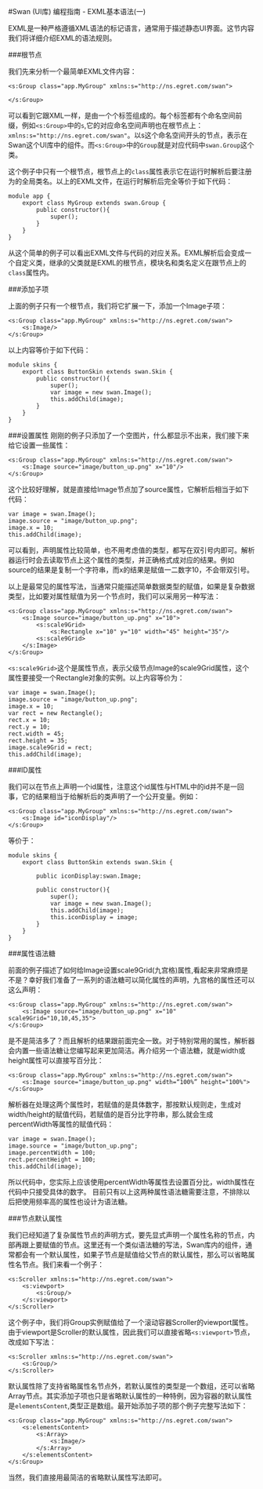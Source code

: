 #Swan (UI库) 编程指南 - EXML基本语法(一)

EXML是一种严格遵循XML语法的标记语言，通常用于描述静态UI界面。这节内容我们将详细介绍EXML的语法规则。

###根节点

我们先来分析一个最简单EXML文件内容：

```
<s:Group class="app.MyGroup" xmlns:s="http://ns.egret.com/swan">
    
</s:Group>
```
可以看到它跟XML一样，是由一个个标签组成的。每个标签都有个命名空间前缀，例如`<s:Group>`中的`s`,它的对应命名空间声明也在根节点上：`xmlns:s="http://ns.egret.com/swan"`。以s这个命名空间开头的节点，表示在Swan这个UI库中的组件。而`<s:Group>`中的`Group`就是对应代码中`swan.Group`这个类。

这个例子中只有一个根节点，根节点上的`class`属性表示它在运行时解析后要注册为的全局类名。以上的EXML文件，在运行时解析后完全等价于如下代码：

```
module app {    
    export class MyGroup extends swan.Group {        
        public constructor(){
            super();
        }
    }
}
```
从这个简单的例子可以看出EXML文件与代码的对应关系。EXML解析后会变成一个自定义类，继承的父类就是EXML的根节点，模块名和类名定义在跟节点上的`class`属性内。


###添加子项

上面的例子只有一个根节点，我们将它扩展一下，添加一个Image子项：

```
<s:Group class="app.MyGroup" xmlns:s="http://ns.egret.com/swan">
    <s:Image/> 
</s:Group>
```
以上内容等价于如下代码：

```
module skins {    
    export class ButtonSkin extends swan.Skin {        
        public constructor(){
            super();
            var image = new swan.Image();
            this.addChild(image);
        }
    }
}
```

###设置属性
刚刚的例子只添加了一个空图片，什么都显示不出来，我们接下来给它设置一些属性：

```
<s:Group class="app.MyGroup" xmlns:s="http://ns.egret.com/swan">
    <s:Image source="image/button_up.png" x="10"/> 
</s:Group>
```
这个比较好理解，就是直接给Image节点加了source属性，它解析后相当于如下代码：

```
var image = swan.Image();
image.source = "image/button_up.png";
image.x = 10;
this.addChild(image);
```
可以看到，声明属性比较简单，也不用考虑值的类型，都写在双引号内即可。解析器运行时会去读取节点上这个属性的类型，并正确格式成对应的结果。例如source的结果是复制一个字符串，而x的结果是赋值一二数字10，不会带双引号。

以上是最常见的属性写法，当通常只能描述简单数据类型的赋值，如果是复杂数据类型，比如要对属性赋值为另一个节点时，我们可以采用另一种写法：

```
<s:Group class="app.MyGroup" xmlns:s="http://ns.egret.com/swan">
    <s:Image source="image/button_up.png" x="10">
    	<s:scale9Grid>
    		<s:Rectangle x="10" y="10" width="45" height="35"/>
    	<s:scale9Grid>
    </s:Image>     
</s:Group>
```
`<s:scale9Grid>`这个是属性节点，表示父级节点Image的scale9Grid属性，这个属性要接受一个Rectangle对象的实例。以上内容等价为：

```
var image = swan.Image();
image.source = "image/button_up.png";
image.x = 10;
var rect = new Rectangle();
rect.x = 10;
rect.y = 10;
rect.width = 45;
rect.height = 35;
image.scale9Grid = rect;
this.addChild(image);
```
###ID属性

我们可以在节点上声明一个id属性，注意这个id属性与HTML中的id并不是一回事，它的结果相当于给解析后的类声明了一个公开变量。例如：

```
<s:Group class="app.MyGroup" xmlns:s="http://ns.egret.com/swan">
    <s:Image id="iconDisplay"/> 
</s:Group>
```
等价于：

```
module skins {    
    export class ButtonSkin extends swan.Skin { 
    
    	public iconDisplay:swan.Image;       
    	
        public constructor(){
            super();
            var image = new swan.Image();
            this.addChild(image);
            this.iconDisplay = image;
        }
    }
}
```

###属性语法糖

前面的例子描述了如何给Image设置scale9Grid(九宫格)属性,看起来非常麻烦是不是？幸好我们准备了一系列的语法糖可以简化属性的声明，九宫格的属性还可以这么声明：

```
<s:Group class="app.MyGroup" xmlns:s="http://ns.egret.com/swan">
    <s:Image source="image/button_up.png" x="10" scale9Grid="10,10,45,35">   
</s:Group>
```
是不是简洁多了？而且解析的结果跟前面完全一致。对于特别常用的属性，解析器会内置一些语法糖让您编写起来更加简洁。再介绍另一个语法糖，就是width或height属性可以直接写百分比：

```
<s:Group class="app.MyGroup" xmlns:s="http://ns.egret.com/swan">
    <s:Image source="image/button_up.png" width=“100%” height="100%">   
</s:Group>
```
解析器在处理这两个属性时，若赋值的是具体数字，那按默认规则走，生成对width/height的赋值代码，若赋值的是百分比字符串，那么就会生成percentWidth等属性的赋值代码：

```
var image = swan.Image();
image.source = "image/button_up.png";
image.percentWidth = 100;
rect.percentHeight = 100;
this.addChild(image);
```
所以代码中，您实际上应该使用percentWidth等属性去设置百分比，width属性在代码中只接受具体的数字。
目前只有以上这两种属性语法糖需要注意，不排除以后把使用频率高的属性也设计为语法糖。

###节点默认属性

我们已经知道了复杂属性节点的声明方式，要先显式声明一个属性名称的节点，内部再跟上要赋值的节点。这里还有一个类似语法糖的写法，Swan库内的组件，通常都会有一个默认属性，如果子节点是赋值给父节点的默认属性，那么可以省略属性名节点。我们来看一个例子：

```
<s:Scroller xmlns:s="http://ns.egret.com/swan">
    <s:viewport>
    	<s:Group/>
    </s:viewport>   
</s:Scroller>
```
这个例子中，我们将Group实例赋值给了一个滚动容器Scroller的viewport属性。由于viewport是Scroller的默认属性，因此我们可以直接省略`<s:viewport>`节点，改成如下写法：

```
<s:Scroller xmlns:s="http://ns.egret.com/swan">
    <s:Group/>
</s:Scroller>
```
默认属性除了支持省略属性名节点外，若默认属性的类型是一个数组，还可以省略Array节点。其实添加子项也只是省略默认属性的一种特例，因为容器的默认属性是`elementsContent`,类型正是数组。最开始添加子项的那个例子完整写法如下：

```
<s:Group class="app.MyGroup" xmlns:s="http://ns.egret.com/swan">
    <s:elementsContent>
    	<s:Array>
    		<s:Image/> 
    	</s:Array>
    </s:elementsContent>    
</s:Group>
```
当然，我们直接用最简洁的省略默认属性写法即可。
